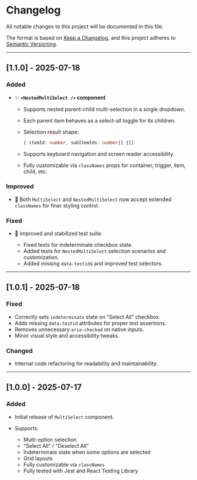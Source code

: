 # Changelog

All notable changes to this project will be documented in this file.

The format is based on [Keep a Changelog](https://keepachangelog.com/en/1.0.0/),
and this project adheres to [Semantic Versioning](https://semver.org/spec/v2.0.0.html).

---

## \[1.1.0] - 2025-07-18

### Added

* ✨ **`<NestedMultiSelect />` component**

  * Supports nested parent-child multi-selection in a single dropdown.
  * Each parent item behaves as a select-all toggle for its children.
  * Selection result shape:

    ```ts
    { itemId: number, subItemIds: number[] }[]
    ```
  * Supports keyboard navigation and screen reader accessibility.
  * Fully customizable via `classNames` props for container, trigger, item, child, etc.

### Improved

* 🎨 Both `MultiSelect` and `NestedMultiSelect` now accept extended `classNames` for finer styling control.

### Fixed

* 🧪 Improved and stabilized test suite:

  * Fixed tests for indeterminate checkbox state.
  * Added tests for `NestedMultiSelect` selection scenarios and customization.
  * Added missing `data-testid`s and improved test selectors.

---

## \[1.0.1] - 2025-07-18

### Fixed

* Correctly sets `indeterminate` state on “Select All” checkbox.
* Adds missing `data-testid` attributes for proper test assertions.
* Removes unnecessary `aria-checked` on native inputs.
* Minor visual style and accessibility tweaks.

### Changed

* Internal code refactoring for readability and maintainability.

---

## \[1.0.0] - 2025-07-17

### Added

* Initial release of `MultiSelect` component.
* Supports:

  * Multi-option selection
  * “Select All” / “Deselect All”
  * Indeterminate state when some options are selected
  * Grid layouts
  * Fully customizable via `classNames`
  * Fully tested with Jest and React Testing Library